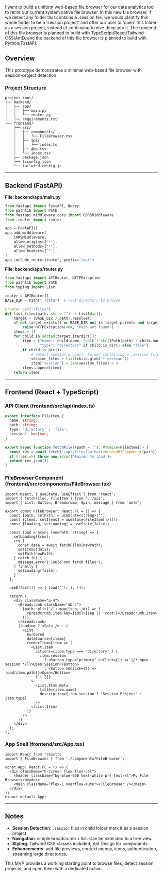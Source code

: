 I want to build a uniform web-based file browser for our data analytics tool to retire our current system native file browser. In this new file browser, if we detect any folder that contains a .session file, we would identify this whole folder to be a 'session project' and offer our user to 'open' this folder as a session project, instead of continuing to dive deep into it. The frontend of this file browser is planned to build with TypeScript/React/Tailwind CSS/AntD, and the backend of this file browser is planned to build with Python/FastAPI. 

## Overview

This prototype demonstrates a minimal web-based file browser with session-project detection.

### Project Structure

```
project-root/
├── backend/
│   ├── app/
│   │   ├── main.py
│   │   └── router.py
│   └── requirements.txt
└── frontend/
    ├── src/
    │   ├── components/
    │   │   └── FileBrowser.tsx
    │   ├── api/
    │   │   └── index.ts
    │   ├── App.tsx
    │   └── index.tsx
    ├── package.json
    ├── tsconfig.json
    └── tailwind.config.js
```

---

## Backend (FastAPI)

**File: backend/app/main.py**

```python
from fastapi import FastAPI, Query
from pathlib import Path
from fastapi.middleware.cors import CORSMiddleware
from .router import router

app = FastAPI()
app.add_middleware(
    CORSMiddleware,
    allow_origins=["*"],
    allow_methods=["*"],
    allow_headers=["*"],
)
app.include_router(router, prefix="/api")
```

**File: backend/app/router.py**

```python
from fastapi import APIRouter, HTTPException
from pathlib import Path
from typing import List

router = APIRouter()
BASE_DIR = Path("./data")  # root directory to browse

@router.get("/files")
def list_files(path: str = "") -> List[dict]:
    target = (BASE_DIR / path).resolve()
    if not target.exists() or BASE_DIR not in target.parents and target != BASE_DIR:
        raise HTTPException(404, "Path not found")
    items = []
    for child in sorted(target.iterdir()):
        item = {"name": child.name, "path": str((Path(path) / child.name)),
                "type": "directory" if child.is_dir() else "file"}
        if child.is_dir():
            # detect session project: folder containing a .session file
            session_files = list(child.glob("*.session"))
            item["session"] = len(session_files) > 0
        items.append(item)
    return items
```

---

## Frontend (React + TypeScript)

### API Client (frontend/src/api/index.ts)

```ts
export interface FileItem {
  name: string;
  path: string;
  type: 'directory' | 'file';
  session?: boolean;
}

export async function fetchFiles(path = ''): Promise<FileItem[]> {
  const res = await fetch(`/api/files?path=${encodeURIComponent(path)}`);
  if (!res.ok) throw new Error('Failed to load');
  return res.json();
}
```

### FileBrowser Component (frontend/src/components/FileBrowser.tsx)

```tsx
import React, { useState, useEffect } from 'react';
import { fetchFiles, FileItem } from '../api';
import { List, Button, Breadcrumb, Spin, message } from 'antd';

export const FileBrowser: React.FC = () => {
  const [path, setPath] = useState<string>('');
  const [items, setItems] = useState<FileItem[]>([]);
  const [loading, setLoading] = useState(false);

  const load = async (newPath: string) => {
    setLoading(true);
    try {
      const data = await fetchFiles(newPath);
      setItems(data);
      setPath(newPath);
    } catch (e) {
      message.error('Could not fetch files');
    } finally {
      setLoading(false);
    }
  };

  useEffect(() => { load(''); }, []);

  return (
    <div className="p-4">
      <Breadcrumb className="mb-4">
        {path.split('/').map((seg, idx) => (
          <Breadcrumb.Item key={idx}>{seg || 'root'}</Breadcrumb.Item>
        ))}
      </Breadcrumb>
      {loading ? <Spin /> : (
        <List
          bordered
          dataSource={items}
          renderItem={item => (
            <List.Item
              actions={item.type === 'directory' ? [
                item.session
                  ? <Button type="primary" onClick={() => {/* open session */}}>Open Session</Button>
                  : <Button onClick={() => load(item.path)}>Open</Button>
              ] : []}
            >
              <List.Item.Meta
                title={item.name}
                description={item.session ? 'Session Project' : item.type}
              />
            </List.Item>
          )}
        />
      )}
    </div>
  );
};
```

### App Shell (frontend/src/App.tsx)

```tsx
import React from 'react';
import { FileBrowser } from './components/FileBrowser';

const App: React.FC = () => (
  <div className="h-screen flex flex-col">
    <header className="bg-blue-600 text-white p-4 text-xl">My File Browser</header>
    <main className="flex-1 overflow-auto"><FileBrowser /></main>
  </div>
);
export default App;
```

---

## Notes

* **Session Detection**: `.session` files in child folder mark it as a session project.
* **Navigation**: simple breadcrumb + list. Can be extended to a tree view.
* **Styling**: Tailwind CSS classes included; Ant Design for components.
* **Enhancements**: add file previews, context menus, icons, authentication, streaming large directories.

This MVP provides a working starting point to browse files, detect session projects, and open them with a dedicated action.
